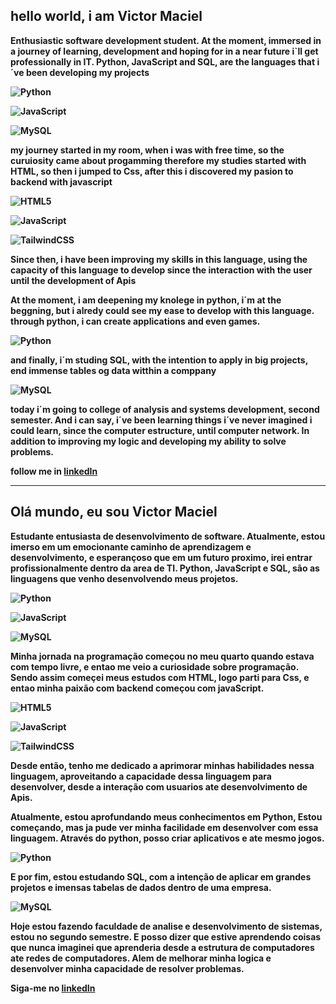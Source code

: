 ## hello world, i am <strong>Victor Maciel<strong>

Enthusiastic software development student.
At the moment, immersed in a journey of learning, development
and hoping for in a near future i`ll get professionally in IT.
Python, JavaScript and SQL, are the languages that i´ve been developing my projects

![Python](https://img.shields.io/badge/python-3670A0?style=for-the-badge&logo=python&logoColor=ffdd54)

![JavaScript](https://img.shields.io/badge/javascript-%23323330.svg?style=for-the-badge&logo=javascript&logoColor=%23F7DF1E)

![MySQL](https://img.shields.io/badge/mysql-%2300f.svg?style=for-the-badge&logo=mysql&logoColor=white)

my journey started in my room, when i was with free time, so the curuiosity came about progamming
therefore my studies started with HTML, so then i jumped to Css, after this i discovered my pasion to backend with javascript

![HTML5](https://img.shields.io/badge/html5-%23E34F26.svg?style=for-the-badge&logo=html5&logoColor=white)

![JavaScript](https://img.shields.io/badge/javascript-%23323330.svg?style=for-the-badge&logo=javascript&logoColor=%23F7DF1E)

![TailwindCSS](https://img.shields.io/badge/tailwindcss-%2338B2AC.svg?style=for-the-badge&logo=tailwind-css&logoColor=white)

Since then, i have been improving my skills in this language, using the capacity of this language to develop since the interaction with the user until the development of Apis

At the moment, i am deepening my knolege in python,
i´m at the beggning, but i alredy could see my ease to develop with this language.
through python, i can create applications and even games.

![Python](https://img.shields.io/badge/python-3670A0?style=for-the-badge&logo=python&logoColor=ffdd54)

and finally, i´m studing SQL, with the intention to apply in big projects, end immense tables og data witthin a comppany

![MySQL](https://img.shields.io/badge/mysql-%2300f.svg?style=for-the-badge&logo=mysql&logoColor=white)


today i´m going to college of analysis and systems development, second semester.
And i can say, i´ve been learning things i´ve never imagined i could learn, since the computer estructure, until computer network.
In addition to improving my logic and developing my ability to solve problems.

follow me in [linkedIn](www.linkedin.com/in/victor-pinheiro-709823237)

---

## Olá mundo, eu sou <strong>Victor Maciel<strong>

Estudante entusiasta de desenvolvimento de software.
Atualmente, estou imerso em um emocionante caminho de aprendizagem e desenvolvimento, 
e esperançoso que em um futuro proximo, irei entrar profissionalmente dentro da area de TI.
Python, JavaScript e SQL, são as linguagens que venho desenvolvendo meus projetos.

![Python](https://img.shields.io/badge/python-3670A0?style=for-the-badge&logo=python&logoColor=ffdd54)

![JavaScript](https://img.shields.io/badge/javascript-%23323330.svg?style=for-the-badge&logo=javascript&logoColor=%23F7DF1E)

![MySQL](https://img.shields.io/badge/mysql-%2300f.svg?style=for-the-badge&logo=mysql&logoColor=white)

Minha jornada na programação começou no meu quarto quando estava com tempo livre, e entao me veio a curiosidade sobre programação.
Sendo assim começei meus estudos com HTML, logo parti para Css, e entao minha paixão com backend começou com javaScript.

![HTML5](https://img.shields.io/badge/html5-%23E34F26.svg?style=for-the-badge&logo=html5&logoColor=white)

![JavaScript](https://img.shields.io/badge/javascript-%23323330.svg?style=for-the-badge&logo=javascript&logoColor=%23F7DF1E)

![TailwindCSS](https://img.shields.io/badge/tailwindcss-%2338B2AC.svg?style=for-the-badge&logo=tailwind-css&logoColor=white)

Desde então, tenho me dedicado a aprimorar minhas habilidades nessa linguagem, aproveitando a capacidade dessa linguagem para desenvolver, desde a interação com usuarios ate desenvolvimento de Apis. 

Atualmente, estou aprofundando meus conhecimentos em Python, 
Estou começando, mas ja pude ver minha facilidade em desenvolver com essa linguagem.
Através do python, posso criar aplicativos e ate mesmo jogos.

![Python](https://img.shields.io/badge/python-3670A0?style=for-the-badge&logo=python&logoColor=ffdd54)

E por fim, estou estudando SQL, com a intenção de aplicar em grandes projetos e imensas tabelas de dados dentro de uma empresa.

![MySQL](https://img.shields.io/badge/mysql-%2300f.svg?style=for-the-badge&logo=mysql&logoColor=white)

Hoje estou fazendo faculdade de analise e desenvolvimento de sistemas, estou no segundo semestre.
E posso dizer que estive aprendendo coisas que nunca imaginei que aprenderia desde a estrutura de computadores ate redes de computadores.
Alem de melhorar minha logica e desenvolver minha capacidade de resolver problemas.


Siga-me no [linkedIn](www.linkedin.com/in/victor-pinheiro-709823237)
